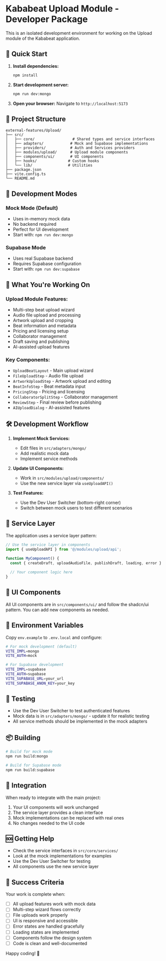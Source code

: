 # Kababeat Upload Module - Developer Package

This is an isolated development environment for working on the Upload module of the Kababeat application.

## 🚀 Quick Start

1. **Install dependencies:**
   ```bash
   npm install
   ```

2. **Start development server:**
   ```bash
   npm run dev:mongo
   ```

3. **Open your browser:**
   Navigate to `http://localhost:5173`

## 📁 Project Structure

```
external-features/Upload/
├── src/
│   ├── core/                 # Shared types and service interfaces
│   ├── adapters/            # Mock and Supabase implementations
│   ├── providers/           # Auth and Services providers
│   ├── modules/upload/      # Upload module components
│   ├── components/ui/       # UI components
│   ├── hooks/              # Custom hooks
│   └── lib/                # Utilities
├── package.json
├── vite.config.ts
└── README.md
```

## 🔧 Development Modes

### Mock Mode (Default)
- Uses in-memory mock data
- No backend required
- Perfect for UI development
- Start with: `npm run dev:mongo`

### Supabase Mode
- Uses real Supabase backend
- Requires Supabase configuration
- Start with: `npm run dev:supabase`

## 🎯 What You're Working On

### Upload Module Features:
- Multi-step beat upload wizard
- Audio file upload and processing
- Artwork upload and cropping
- Beat information and metadata
- Pricing and licensing setup
- Collaborator management
- Draft saving and publishing
- AI-assisted upload features

### Key Components:
- `UploadBeatLayout` - Main upload wizard
- `FileUploadStep` - Audio file upload
- `ArtworkUploadStep` - Artwork upload and editing
- `BeatInfoStep` - Beat metadata input
- `PricingStep` - Pricing and licensing
- `CollaboratorSplitStep` - Collaborator management
- `ReviewStep` - Final review before publishing
- `AIUploadDialog` - AI-assisted features

## 🛠️ Development Workflow

1. **Implement Mock Services:**
   - Edit files in `src/adapters/mongo/`
   - Add realistic mock data
   - Implement service methods

2. **Update UI Components:**
   - Work in `src/modules/upload/components/`
   - Use the new service layer via `useUploadAPI()`

3. **Test Features:**
   - Use the Dev User Switcher (bottom-right corner)
   - Switch between mock users to test different scenarios

## 🔌 Service Layer

The application uses a service layer pattern:

```typescript
// Use the service layer in components
import { useUploadAPI } from '@/modules/upload/api';

function MyComponent() {
  const { createDraft, uploadAudioFile, publishDraft, loading, error } = useUploadAPI();
  
  // Your component logic here
}
```

## 🎨 UI Components

All UI components are in `src/components/ui/` and follow the shadcn/ui pattern. You can add new components as needed.

## 📝 Environment Variables

Copy `env.example` to `.env.local` and configure:

```bash
# For mock development (default)
VITE_IMPL=mongo
VITE_AUTH=mock

# For Supabase development
VITE_IMPL=supabase
VITE_AUTH=supabase
VITE_SUPABASE_URL=your_url
VITE_SUPABASE_ANON_KEY=your_key
```

## 🧪 Testing

- Use the Dev User Switcher to test authenticated features
- Mock data is in `src/adapters/mongo/` - update it for realistic testing
- All service methods should be implemented in the mock adapters

## 📦 Building

```bash
# Build for mock mode
npm run build:mongo

# Build for Supabase mode
npm run build:supabase
```

## 🔄 Integration

When ready to integrate with the main project:
1. Your UI components will work unchanged
2. The service layer provides a clean interface
3. Mock implementations can be replaced with real ones
4. No changes needed to the UI code

## 🆘 Getting Help

- Check the service interfaces in `src/core/services/`
- Look at the mock implementations for examples
- Use the Dev User Switcher for testing
- All components use the new service layer

## 🎉 Success Criteria

Your work is complete when:
- [ ] All upload features work with mock data
- [ ] Multi-step wizard flows correctly
- [ ] File uploads work properly
- [ ] UI is responsive and accessible
- [ ] Error states are handled gracefully
- [ ] Loading states are implemented
- [ ] Components follow the design system
- [ ] Code is clean and well-documented

Happy coding! 🎵
